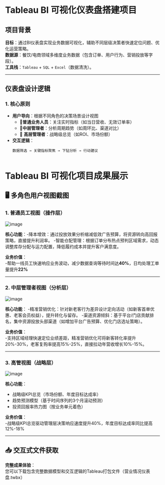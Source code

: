 # Tableau BI 可视化仪表盘搭建项目

## 项目背景
**目标**：通过BI仪表盘实现业务数据可视化，辅助不同层级决策者快速定位问题、优化运营策略。  
**数据源**：餐饮/电商领域多维度业务数据（包含订单、用户行为、营销投放等字段）。  
**工具栈**：`Tableau` + `SQL` + `Excel`（数据清洗）。

---

## 仪表盘设计逻辑
### 1. 核心原则
- ​**用户导向**：根据不同角色的决策场景设计视图
  - 🎯 ​**普通业务人员**：关注实时指标（如当日营收、无效订单率）
  - 🎯 ​**中层管理者**：分析周期趋势（如周环比、渠道对比）
  - 🎯 ​**高层管理者**：战略级总览（如ROI、市场份额）
- ​**交互逻辑**：  
  ```text
  数据筛选 → 关键指标聚焦 → 下钻分析 → 行动建议


# Tableau BI 可视化项目成果展示

## 🖥️ 多角色用户视图截图
### 1. 普通员工视图（操作层）
![image](https://github.com/user-attachments/assets/a194b46d-214b-4e8b-943f-b5edd848aa8c)

**核心功能**：
​-降本增效：通过投放效果分析缩减低效广告预算，将资源转向高回报策略，直接提升利润率。
-​智能仓配管理：根据订单分布热点预判区域需求，动态调整库存分配与运力配置，降低履约成本并提升客户满意度。

**业务价值**：  
-帮助一线员工快速响应业务波动，减少数据查询等待时间达**40%**，日均处理工单量提升**22%**

---

### 2. 中层管理者视图（分析层）
![image](https://github.com/user-attachments/assets/56310e1c-7230-47dc-a2f9-c90b0bbe8207)

**核心功能**：
-​精准营销优化：针对新老客行为差异设计定向活动（如新客首单优惠、老客会员权益），提升转化与留存。
-​渠道资源倾斜：基于平台/门店贡献排名，集中资源投放头部渠道（如增加平台广告预算、优化门店选址策略）。

**业务价值**：  
-支持区域经理快速定位业绩差距，​精准营销优化可将新客转化率提升20%-30%，老客复购率提高15%-25%，直接拉动年营收增长10%-15%。

---

### 3. 高管视图（战略层）
![image](https://github.com/user-attachments/assets/9eed7098-c131-41d2-856c-a18775af3d7d)

**核心功能**：
- 战略级KPI总览（市场份额、年度目标达成率）
- 趋势预测模型（基于时间序列的3个月滚动预测）
- 投资回报率热力图（按业务单元着色）

**业务价值**：  
-战略级KPI总览驱动管理层决策响应速度提升40%，年度目标达成率同比提高12%-18%

---

## 📥 交互式文件获取
**完整成果体验**：  
您可以下载包含完整数据模型和交互逻辑的Tableau打包文件（营业情况仪表盘.twbx）

